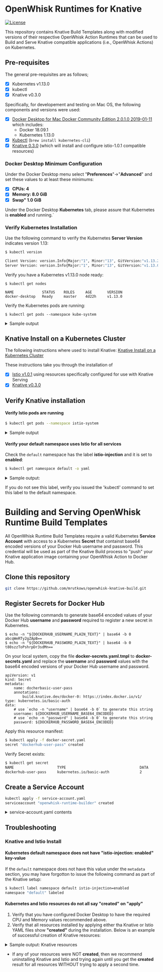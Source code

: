 <!--
#
# Licensed to the Apache Software Foundation (ASF) under one or more
# contributor license agreements.  See the NOTICE file distributed with
# this work for additional information regarding copyright ownership.
# The ASF licenses this file to You under the Apache License, Version 2.0
# (the "License"); you may not use this file except in compliance with
# the License.  You may obtain a copy of the License at
#
#     http://www.apache.org/licenses/LICENSE-2.0
#
# Unless required by applicable law or agreed to in writing, software
# distributed under the License is distributed on an "AS IS" BASIS,
# WITHOUT WARRANTIES OR CONDITIONS OF ANY KIND, either express or implied.
# See the License for the specific language governing permissions and
# limitations under the License.
#
-->

# OpenWhisk Runtimes for Knative

[![License](https://img.shields.io/badge/license-Apache--2.0-blue.svg)](http://www.apache.org/licenses/LICENSE-2.0)

This repository contains Knative Build Templates along with modified versions of their respective OpenWhisk Action Runtimes that can be used to Build and Serve Knative compatible applications (i.e., OpenWhisk Actions) on Kubernetes.

## Pre-requisites

The general pre-requisites are as follows;
- [x] Kubernetes v1.13.0
- [x] kubectl
- [x] Knative v0.3.0

Specifically, for developement and testing on Mac OS, the following components and versions were used:

- [x] [Docker Desktop for Mac Docker Community Edition 2.0.1.0 2019-01-11](https://docs.docker.com/docker-for-mac/edge-release-notes/) which includes:
    - Docker 18.09.1
    - Kubernetes 1.13.0
- [x] [Kubectl](https://kubernetes.io/docs/tasks/tools/install-kubectl/) (```brew install kubernetes-cli```)
- [x] [Knative 0.3.0](https://github.com/knative/serving/releases/tag/v0.3.0) (which will install and configure istio-1.0.1 compatible resources)

### Docker Desktop Minimum Configuration

Under the Docker Desktop menu select "**Preferences**"->"**Advanced**" and set these values to at least these minimums:
- [x] **CPUs: 4**
- [x] **Memory: 8.0 GiB**
- [x] **Swap" 1.0 GiB**

Under the Docker Desktop **Kubernetes** tab, please assure that Kubernetes is **enabled** and running.`

### Verify Kubernetes Installation

Use the following command to verify the Kubernetes **Server Version** indicates version 1.13:

```bash
$ kubectl version

Client Version: version.Info{Major:"1", Minor:"13", GitVersion:"v1.13.2", GitCommit:"cff46ab41ff0bb44d8584413b598ad8360ec1def", GitTreeState:"clean", BuildDate:"2019-01-13T23:15:13Z", GoVersion:"go1.11.4", Compiler:"gc", Platform:"darwin/amd64"}
Server Version: version.Info{Major:"1", Minor:"13", GitVersion:"v1.13.0", GitCommit:"ddf47ac13c1a9483ea035a79cd7c10005ff21a6d", GitTreeState:"clean", BuildDate:"2018-12-03T20:56:12Z", GoVersion:"go1.11.2", Compiler:"gc", Platform:"linux/amd64"}
```

Verify you have a Kubernetes v1.13.0 node ready:
```
$ kubectl get nodes

NAME             STATUS    ROLES     AGE       VERSION
docker-desktop   Ready     master    4d22h     v1.13.0
```

Verify the Kubernetes pods are running:
```
$ kubectl get pods --namespace kube-system
```
<details>
    <summary>Sample output</summary>
    
```    
NAME                                     READY     STATUS    RESTARTS   AGE
coredns-86c58d9df4-ms8qs                 1/1       Running   0          4d22h
coredns-86c58d9df4-x29vt                 1/1       Running   0          4d22h
etcd-docker-desktop                      1/1       Running   1          4d22h
kube-apiserver-docker-desktop            1/1       Running   1          4d22h
kube-controller-manager-docker-desktop   1/1       Running   3          4d22h
kube-proxy-mltsm                         1/1       Running   0          4d22h
kube-scheduler-docker-desktop            1/1       Running   3          4d22h
```
</details>

## Knative Install on a Kubernetes Cluster

The following instructions where used to install Knative: [Knative Install on a Kubernetes Cluster](https://github.com/knative/docs/blob/master/install/Knative-with-any-k8s.md)

These instructions take you through the installation of
- [x] [Istio v1.0.1](https://github.com/istio/istio/releases) using resources specifically configured for use with Knative Serving
- [x] [Knative v0.3.0](https://github.com/knative/serving/releases/tag/v0.3.0)

## Verify Knative installation

#### Verify Istio pods are running

```bash
$ kubectl get pods --namespace istio-system
```
<details>
    <summary>Sample output</summary>
    
```    
NAME                                       READY     STATUS      RESTARTS   AGE
cluster-local-gateway-547467ccf6-p8n72     1/1       Running     1          4d21h
istio-citadel-7d64db8bcf-m7gsj             1/1       Running     0          4d21h
istio-cleanup-secrets-8lzj4                0/1       Completed   0          4d21h
istio-egressgateway-6ddf4c8bd6-2dxhc       1/1       Running     1          4d21h
istio-galley-7dd996474-pdd6h               1/1       Running     1          4d21h
istio-ingressgateway-84b89d647f-cxrwx      1/1       Running     1          4d21h
istio-pilot-86bb4fcbbd-5ns5q               2/2       Running     0          4d21h
istio-pilot-86bb4fcbbd-vd2xr               2/2       Running     0          4d21h
istio-pilot-86bb4fcbbd-zstrw               2/2       Running     0          4d21h
istio-policy-5c4d9ff96b-559db              2/2       Running     1          4d21h
istio-sidecar-injector-6977b5cf5b-94hj5    1/1       Running     0          4d21h
istio-statsd-prom-bridge-b44b96d7b-kzkzc   1/1       Running     0          4d21h
istio-telemetry-7676df547f-jp952           2/2       Running     1          4d21h
knative-ingressgateway-75644679c7-c2kxj    1/1       Running     1          4d21h
```
</details>

#### Verify your default namespace uses Istio for all services 

Check the `default` namespace has the label **istio-injection** and it is set to **enabled**:

```bash
$ kubectl get namespace default -o yaml
```

<details>
    <summary>Sample output:</summary>
    
```    
apiVersion: v1
kind: Namespace
metadata:
  creationTimestamp: 2019-01-29T19:30:44Z
  labels:
    istio-injection: enabled
  name: default
  resourceVersion: "3928"
  selfLink: /api/v1/namespaces/default
  uid: 5ecb1bb0-23fc-11e9-bed6-025000000001
spec:
  finalizers:
  - kubernetes
status:
  phase: Active
```
</details>
    
If you do not see this label, verify you issued the 'kubectl' command to set this label to the default namespace. 

# Building and Serving OpenWhisk Runtime Build Templates

All OpenWhisk Runtime Build Templates require a valid Kubernetes **Service Account** with access to a Kubernetes **Secret** that containst base64 encoded versions of your Docker Hub username and password.  This credential will be used as part of the Knative Build process to "push" your Knative application image containing your OpenWhisk Action to Docker Hub.  

## Clone this repository

```bash
git clone https://github.com/mrutkows/openwhisk-knative-build.git
```

## Register Secrets for Docker Hub

Use the following commands to generate base64 encoded values of your Docker Hub **username** and **password** required to register a new secret in Kubernetes.

```
$ echo -n "${DOCKERHUB_USERNAME_PLAIN_TEXT}" | base64 -b 0
abcqWeRTy2gZApB==
$ echo -n "${DOCKERHUB_PASSWORD_PLAIN_TEXT}" | base64 -b 0
t80szzToPshrpDr3sdMn==
```

On your local system, copy the file **docker-secrets.yaml.tmpl** to **docker-secrets.yaml** and replace the **username** and **password** values with the base64 encoded versions of your Docker Hub username and password.

```
apiVersion: v1
kind: Secret
metadata:
    name: docherbasic-user-pass
    annotations:
        build.knative.dev/docker-0: https://index.docker.io/v1/
type: kubernetes.io/basic-auth
data:
    # use `echo -n "username" | base64 -b 0` to generate this string
    username: ${DOCKERHUB_USERNAME_BASE64_ENCODED}
    # use `echo -n "password" | base64 -b 0` to generate this string
    password: ${DOCKERHUB_PASSWORD_BASE64_ENCODED}
```

Apply this resource manifest:

```bash
$ kubectl apply -f docker-secret.yaml
secret "dockerhub-user-pass" created
```

Verify Secret exists:

```bash
$ kubectl get secret
NAME                    TYPE                                  DATA      AGE
dockerhub-user-pass     kubernetes.io/basic-auth              2         21s
```

## Create a Service Account

```bash
kubectl apply -f service-account.yaml
serviceaccount "openwhisk-runtime-builder" created
```

<details>
    <summary>service-account.yaml contents</summary>
    
```
apiVersion: v1
kind: ServiceAccount
metadata:
  name: openwhisk-runtime-builder
secrets:
  - name: dockerhub-user-pass
```
</details>

## Troubleshooting

### Knative and Istio Install

#### Kubernetes default namespace does not have "istio-injection: enabled" key-value

If the `default` namespace does not have this value under the `metadata` section, you may have forgotton to issue the following command as part of the Knative setup:

```bash
$ kubectl label namespace default istio-injection=enabled
namespace "default" labeled
```

#### Kubernetes and Istio resources do not all say "created" on "apply"

1. Verify that you have configured Docker Desktop to have the required CPU and Memory values recommended above.
2. Verify that all resources installed by applying either tha Knative or Istio YAML files show **"created"** during the installation. Below is an example of successful creation of Knative resources:

<p>
    <details>
    <summary>Sample output: Knative resources</summary>    

```
clusterrole "knative-build-admin" created
serviceaccount "build-controller" created
clusterrolebinding "build-controller-admin" created
customresourcedefinition "builds.build.knative.dev" created
customresourcedefinition "buildtemplates.build.knative.dev" created
customresourcedefinition "clusterbuildtemplates.build.knative.dev" created
customresourcedefinition "images.caching.internal.knative.dev" created
service "build-controller" created
service "build-webhook" created
image "creds-init" created
image "git-init" created
...
rolebinding "prometheus-system" created
rolebinding "prometheus-system" created
rolebinding "prometheus-system" created
rolebinding "prometheus-system" created
clusterrolebinding "prometheus-system" created
service "prometheus-system-np" created
statefulset "prometheus-system" created
```
</details>
</p>

  - If any of your resources were NOT **created**, then we recommend uninstalling Knative and Istio and trying again until you get the **created** result for all resources WITHOUT trying to apply a second time.
